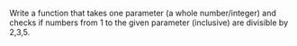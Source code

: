 Write a function that takes one parameter (a whole number/integer) and checks if numbers from 1 to the given parameter (inclusive) are divisible by 2,3,5.
